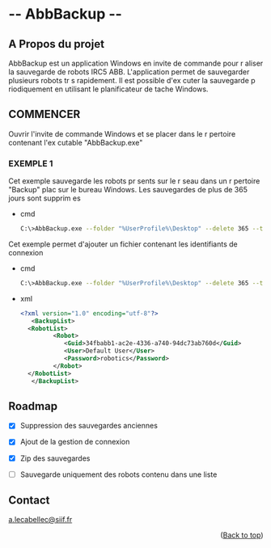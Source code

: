 # -- AbbBackup --

## A Propos du projet


AbbBackup est un application Windows en invite de commande pour r aliser la sauvegarde de robots IRC5 ABB.
L'application permet de sauvegarder plusieurs robots tr s rapidement. Il est possible d'ex cuter la 
sauvegarde p riodiquement en utilisant le planificateur de tache Windows.



<!-- COMMENCER -->

## COMMENCER

Ouvrir l'invite de commande Windows et se placer dans le r pertoire contenant l'ex cutable "AbbBackup.exe" 

### EXEMPLE 1

Cet exemple sauvegarde les robots pr sents sur le r seau dans un r pertoire "Backup" plac  sur le bureau Windows. Les sauvegardes de plus de 365 jours sont supprim es
* cmd
  ```sh
  C:\>AbbBackup.exe --folder "%UserProfile%\Desktop" --delete 365 --timeout 180
  ```

Cet exemple permet d'ajouter un fichier contenant les identifiants de connexion 
* cmd
  ```sh
  C:\>AbbBackup.exe --folder "%UserProfile%\Desktop" --delete 365 --timeout 180 --list "fileRobot.xml"
  ```

* xml
  ```xml
  <?xml version="1.0" encoding="utf-8"?>
     <BackupList>
  	<RobotList>
    	   <Robot>
     	      <Guid>34fbabb1-ac2e-4336-a740-94dc73ab760d</Guid>
     	      <User>Default User</User>
    	      <Password>robotics</Password>
    	   </Robot>
  	</RobotList>
     </BackupList>
  ```




<!-- ROADMAP -->
## Roadmap

- [x] Suppression des sauvegardes anciennes
- [x] Ajout de la gestion de connexion
- [x] Zip des sauvegardes
- [ ] Sauvegarde uniquement des robots contenu dans une liste


<!-- CONTACT -->
## Contact

a.lecabellec@siif.fr

<p align="right">(<a href="#readme-top">Back to top</a>)</p>

